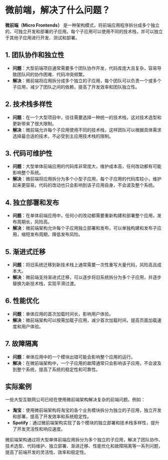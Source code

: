 # 微前端，解决了什么问题？

**微前端（Micro Frontends）** 是一种架构模式，将前端应用程序拆分成多个独立的、可独立开发和部署的子应用。每个子应用可以使用不同的技术栈，并可以独立于其他子应用进行开发、测试和部署。

## 1. **团队协作和独立性**

- **问题**：大型前端项目通常需要多个团队协作开发，代码库庞大且复杂，容易导致团队间的协作困难、代码冲突频繁。
- **解决**：微前端将应用拆分成多个独立的子应用，每个团队可以负责一个或多个子应用，减少了团队之间的依赖，提高了开发效率和团队独立性。

## 2. **技术栈多样性**

- **问题**：在一个大型项目中，往往需要选择一种统一的技术栈，这对技术选型和更新带来了很大限制。
- **解决**：微前端允许每个子应用使用不同的技术栈，这样团队可以根据具体需求选择最合适的技术，不必受到主应用技术栈的限制。

## 3. **代码可维护性**

- **问题**：大型单体前端应用的代码库非常庞大，维护成本高，任何改动都有可能影响整个系统。
- **解决**：微前端将应用拆分为多个小型子应用，每个子应用的代码库较小，维护起来更容易，代码的改动也只会影响到该子应用自身，不会波及整个系统。

## 4. **独立部署和发布**

- **问题**：在单体前端应用中，任何小的改动都需要重新构建和部署整个应用，发布周期长，风险高。
- **解决**：微前端架构允许每个子应用独立部署和发布，可以单独构建和发布子应用，缩短发布周期，降低发布风险。

## 5. **渐进式迁移**

- **问题**：将旧系统迁移到新技术栈上通常需要一次性重写大量代码，风险高且成本大。
- **解决**：微前端支持渐进式迁移，可以逐步将旧系统拆分为多个子应用，并逐步替换为新技术栈，实现平滑过渡。

## 6. **性能优化**

- **问题**：单体应用的首次加载时间长，影响用户体验。
- **解决**：微前端架构可以按需加载子应用，减少首次加载时间，提高页面加载速度和用户体验。

## 7. **故障隔离**

- **问题**：单体应用中的一个模块出错可能会影响整个应用的运行。
- **解决**：在微前端架构中，一个子应用的故障通常只会影响该子应用，不会波及到整个系统，提高了系统的稳定性和可靠性。

## 实际案例

一些大型互联网公司已经在使用微前端架构解决复杂的前端问题。例如：

- **淘宝**：使用微前端架构将淘宝的各个业务模块拆分为独立的子应用，独立开发和部署，提高了开发效率和系统稳定性。
- **Spotify**：通过微前端架构实现了各个模块的独立部署和技术栈多样性，提升了开发灵活性和响应速度。

微前端架构通过将大型单体前端应用拆分为多个独立的子应用，解决了团队协作、技术选型、代码维护、独立部署、渐进迁移、性能优化和故障隔离等一系列问题，提高了前端开发的灵活性、效率和稳定性。
